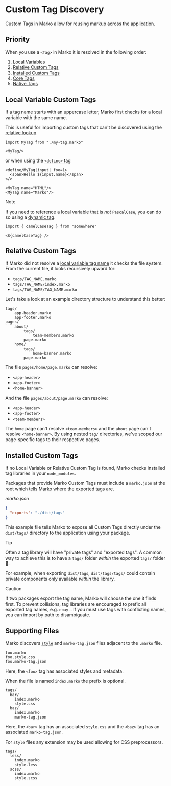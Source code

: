 # Custom Tag Discovery

Custom Tags in Marko allow for reusing markup across the application.

## Priority

When you use a `<Tag>` in Marko it is resolved in the following order:

1. [Local Variables](#local-variable-custom-tags)
2. [Relative Custom Tags](#relative-custom-tags)
3. [Installed Custom Tags](#installed-custom-tags)
4. [Core Tags](./core-tag.md)
5. [Native Tags](./native-tag.md)

## Local Variable Custom Tags

If a tag name starts with an uppercase letter, Marko first checks for a local variable with the same name.

This is useful for importing custom tags that can't be discovered using the [relative lookup]()

```marko
import MyTag from "./my-tag.marko"

<MyTag/>
```

or when using the [`<define>` tag](./core-tag.md#define)

```marko
<define/MyTag|input| foo=1>
  <span>Hello ${input.name}</span>
</>

<MyTag name="HTML"/>
<MyTag name="Marko"/>
```

> [!NOTE]
> If you need to reference a local variable that is _not_ `PascalCase`, you can do so using a [dynamic tag](./language.md#dynamic-tag).
>
> ```marko
> import { camelCaseTag } from "somewhere"
>
> <${camelCaseTag} />
> ```

## Relative Custom Tags

If Marko did not resolve a [local variable tag name](#local-variable-custom-tags) it checks the file system. From the current file, it looks recursively upward for:

- `tags/TAG_NAME.marko`
- `tags/TAG_NAME/index.marko`
- `tags/TAG_NAME/TAG_NAME.marko`

Let's take a look at an example directory structure to understand this better:

```
tags/
    app-header.marko
    app-footer.marko
pages/
    about/
        tags/
            team-members.marko
        page.marko
    home/
        tags/
            home-banner.marko
        page.marko
```

The file `pages/home/page.marko` can resolve:

- `<app-header>`
- `<app-footer>`
- `<home-banner>`

And the file `pages/about/page.marko` can resolve:

- `<app-header>`
- `<app-footer>`
- `<team-members>`

The `home` page can't resolve `<team-members>` and the `about` page can't resolve `<home-banner>`. By using nested `tag/` directories, we've scoped our page-specific tags to their respective pages.

## Installed Custom Tags

If no Local Variable or Relative Custom Tag is found, Marko checks installed tag libraries in your `node_modules`.

Packages that provide Marko Custom Tags must include a `marko.json` at the root which tells Marko where the exported tags are.

_marko.json_

```json
{
  "exports": "./dist/tags"
}
```

This example file tells Marko to expose all Custom Tags directly under the `dist/tags/` directory to the application using your package.

> [!TIP]
> Often a tag library will have "private tags" and "exported tags". A common way to achieve this is to have a `tags/` folder _within_ the exported `tags/` folder 🤯.
>
> For example, when exporting `dist/tags`, `dist/tags/tags/` could contain private components only available _within_ the library.

> [!CAUTION]
> If two packages export the tag name, Marko will choose the one it finds first. To prevent collisions, tag libraries are encouraged to prefix all exported tag names, e.g. `ebay-`. If you must use tags with conflicting names, you can import by path to disambiguate.

## Supporting Files

Marko discovers [`style`](./styling.md) and `marko-tag.json` files adjacent to the `.marko` file.

```
foo.marko
foo.style.css
foo.marko-tag.json
```

Here, the `<foo>` tag has associated styles and metadata.

When the file is named `index.marko` the prefix is optional.

```
tags/
  bar/
    index.marko
    style.css
  baz/
    index.marko
    marko-tag.json
```

Here, the `<bar>` tag has an associated `style.css` and the `<baz>` tag has an associated `marko-tag.json`.

For `style` files any extension may be used allowing for CSS preprocessors.

```
tags/
  less/
    index.marko
    style.less
  scss/
    index.marko
    style.scss
```
